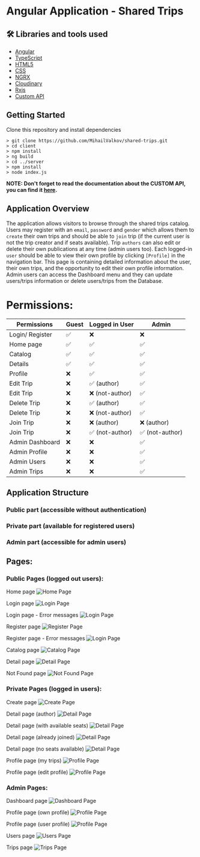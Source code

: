 # Angular Application - Shared Trips

## 🛠 Libraries and tools used
- [Angular](https://angular.io/)
- [TypeScript](https://www.typescriptlang.org/)
- [HTML5](https://developer.mozilla.org/en-US/docs/Glossary/HTML5)
- [CSS](https://developer.mozilla.org/en-US/docs/Web/CSS)
- [NGRX](https://ngrx.io/guide/store)
- [Cloudinary](https://cloudinary.com/)
- [Rxjs](https://rxjs.dev/guide/overview)
- [Custom API](https://github.com/MihailValkov/shared-trips/blob/main/server/readMe.md)


## Getting Started
Clone this repository and install dependencies
```
> git clone https://github.com/MihailValkov/shared-trips.git
> cd client
> npm install
> ng build
> cd ../server
> npm install
> node index.js
```
**NOTE: Don't forget to read the documentation about the CUSTOM API, you can find it [here](https://github.com/MihailValkov/shared-trips/blob/main/server/readMe.md).**

## Application Overview
The application allows visitors to browse through the shared trips catalog. Users may register with an `email`, `password` and `gender` which allows them to `create` their own trips and should be able to `join` trip (if the current user is not the trip creator and if seats available). Trip `authors` can also edit or delete their own publications at any time (admin users too). Each logged-in `user` should be able to view their own profile by clicking `[Profile]` in the navigation bar. 
This page is containing detailed information about the user, their own trips, and the opportunity to edit their own profile information.
Admin users can access the Dashboard menu and they can update users/trips information or delete users/trips from the Database.

# Permissions:

| **Permissions** | Guest   | Logged in User  | Admin           |
| --------------- | -----   | --------------  | --------------  |
| Login/ Register | ✅     | ❌              | ❌              |
| Home page       | ✅     | ✅              | ✅              |
| Catalog         | ✅     | ✅              | ✅              |
| Details         | ✅     | ✅              | ✅              |
| Profile         | ❌     | ✅              | ✅              |
| Edit Trip       | ❌     | ✅ (author)     | ✅              |
| Edit Trip       | ❌     | ❌ (not-author) | ✅              |
| Delete Trip     | ❌     | ✅ (author)     | ✅              |
| Delete Trip     | ❌     | ❌ (not-author) | ✅              |
| Join Trip       | ❌     | ❌ (author)     | ❌ (author)     |
| Join Trip       | ❌     | ✅ (not-author) | ✅ (not-author) |
| Admin Dashboard | ❌     | ❌              | ✅              |
| Admin Profile   | ❌     | ❌              | ✅              |
| Admin Users     | ❌     | ❌              | ✅              |
| Admin Trips     | ❌     | ❌              | ✅              |

## Application Structure

### Public part (accessible without authentication)
### Private part (available for registered users)
### Admin part (accessible for admin users)

## Pages:

### Public Pages (logged out users):

Home page
![Home Page](https://raw.githubusercontent.com/MihailValkov/shared-trips/main/pages/Home.png)

Login page
![Login Page](https://raw.githubusercontent.com/MihailValkov/shared-trips/main/pages/Login.png)

Login page - Error messages
![Login Page](https://raw.githubusercontent.com/MihailValkov/shared-trips/main/pages/Login-error.png)

Register page
![Register Page](https://raw.githubusercontent.com/MihailValkov/shared-trips/main/pages/Register.png)

Register page - Error messages
![Login Page](https://raw.githubusercontent.com/MihailValkov/shared-trips/main/pages/Register-error.png)

Catalog page
![Catalog Page](https://raw.githubusercontent.com/MihailValkov/shared-trips/main/pages/Catalog.png)

Detail page
![Detail Page](https://raw.githubusercontent.com/MihailValkov/shared-trips/main/pages/Detail-guest.png)

Not Found page
![Not Found Page](https://raw.githubusercontent.com/MihailValkov/shared-trips/main/pages/Not-found.png)



### Private Pages (logged in users):

Create page
![Create Page](https://raw.githubusercontent.com/MihailValkov/shared-trips/main/pages/Create.png)

Detail page (author)
![Detail Page](https://raw.githubusercontent.com/MihailValkov/shared-trips/main/pages/Detail-author.png)

Detail page (with available seats)
![Detail Page](https://raw.githubusercontent.com/MihailValkov/shared-trips/main/pages/Detail-user-available-seats.png)

Detail page (already joined)
![Detail Page](https://raw.githubusercontent.com/MihailValkov/shared-trips/main/pages/Detail-user-joined.png)

Detail page (no seats available)
![Detail Page](https://raw.githubusercontent.com/MihailValkov/shared-trips/main/pages/Detail-user-no-available-seats.png)

Profile page (my trips)
![Profile Page](https://raw.githubusercontent.com/MihailValkov/shared-trips/main/pages/Profile-trips.png)

Profile page (edit profile)
![Profile Page](https://raw.githubusercontent.com/MihailValkov/shared-trips/main/pages/Profile-edit.png)

### Admin Pages:

Dashboard page 
![Dashboard Page](https://raw.githubusercontent.com/MihailValkov/shared-trips/main/pages/Admin-dashboard.png)

Profile page (own profile)
![Profile Page](https://raw.githubusercontent.com/MihailValkov/shared-trips/main/pages/Admin-profile.png)

Profile page (user profile)
![Profile Page](https://raw.githubusercontent.com/MihailValkov/shared-trips/main/pages/Admin-user-profile.png)

Users page 
![Users Page](https://raw.githubusercontent.com/MihailValkov/shared-trips/main/pages/Admin-users.png)

Trips page 
![Trips Page](https://raw.githubusercontent.com/MihailValkov/shared-trips/main/pages/Admin-trips.png)


